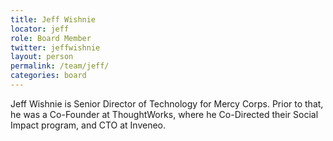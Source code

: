 ```yaml
---
title: Jeff Wishnie
locator: jeff
role: Board Member
twitter: jeffwishnie
layout: person
permalink: /team/jeff/
categories: board
---
```


Jeff Wishnie is Senior Director of Technology for Mercy Corps. Prior to that, he was a Co-Founder at ThoughtWorks, where he Co-Directed their Social Impact program, and CTO at Inveneo. 